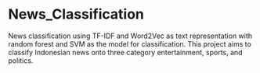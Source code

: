 # News_Classification
News classification using TF-IDF and Word2Vec as text representation with random forest and SVM as the model for classification. This project aims to classify Indonesian news onto three category entertainment, sports, and politics.
